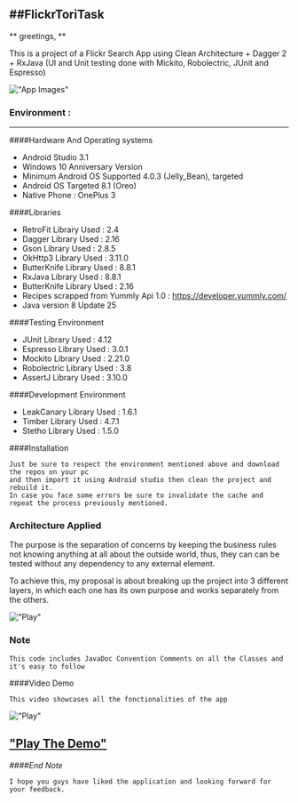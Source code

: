 ##FlickrToriTask
----------

** greetings, ** 

This is a project of a Flickr Search App using Clean Architecture + Dagger 2 + RxJava (UI and Unit testing done with Mickito, Robolectric, JUnit and Espresso) 

!["App Images"](https://photos.app.goo.gl/QGh3YcvsVaxfwTwWA) 
    
### Environment :
----------
####Hardware And Operating systems
* Android Studio 3.1
* Windows 10 Anniversary Version
* Minimum Android OS Supported 4.0.3 (Jelly_Bean), targeted 
* Android OS Targeted 8.1 (Oreo)
* Native Phone : OnePlus 3

####Libraries

* RetroFit Library Used : 2.4 
* Dagger Library Used : 2.16 
* Gson Library Used : 2.8.5 
* OkHttp3 Library Used : 3.11.0 
* ButterKnife Library Used : 8.8.1
* RxJava Library Used : 8.8.1
* ButterKnife Library Used :  2.16
* Recipes scrapped from Yummly Api 1.0 : https://developer.yummly.com/
* Java version 8 Update 25

####Testing Environment

* JUnit Library Used : 4.12
* Espresso Library Used : 3.0.1
* Mockito Library Used : 2.21.0
* Robolectric Library Used : 3.8
* AssertJ Library Used : 3.10.0

####Development Environment

* LeakCanary Library Used : 1.6.1
* Timber Library Used : 4.7.1
* Stetho Library Used : 1.5.0


####Installation  

	Just be sure to respect the environment mentioned above and download the repos on your pc    
    and then import it using Android studio then clean the project and rebuild it.   
    In case you face some errors be sure to invalidate the cache and repeat the process previously mentioned.  
### Architecture Applied 

The purpose is the separation of concerns by keeping the business rules not knowing anything at all about the outside world, thus, they can can be tested without any dependency to any external element.

To achieve this, my proposal is about breaking up the project into 3 different layers, in which each one has its own purpose and works separately from the others.

!["Play"](https://raw.githubusercontent.com/bufferapp/android-clean-architecture-boilerplate/master/art/architecture.png) 
    
### Note
    This code includes JavaDoc Convention Comments on all the Classes and it's easy to follow
    
####Video Demo  


	This video showcases all the fonctionalities of the app 

!["Play"](https://i.ytimg.com/vi/CVXp3ZgUIr8/maxresdefault.jpg) 

["Play The Demo"]( https://youtu.be/k4mdyPxnFAQ)
------------------------------
    
    
*####End Note*  

    I hope you guys have liked the application and looking forward for your feedback. 

